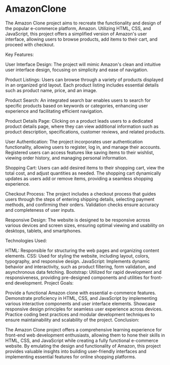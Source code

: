 # AmazonClone
The Amazon Clone project aims to recreate the functionality and design of the popular e-commerce platform, Amazon. Utilizing HTML, CSS, and JavaScript, this project offers a simplified version of Amazon's user interface, allowing users to browse products, add items to their cart, and proceed with checkout.

Key Features:

User Interface Design: The project will mimic Amazon's clean and intuitive user interface design, focusing on simplicity and ease of navigation.

Product Listings: Users can browse through a variety of products displayed in an organized grid layout. Each product listing includes essential details such as product name, price, and an image.

Product Search: An integrated search bar enables users to search for specific products based on keywords or categories, enhancing user experience and facilitating efficient navigation.

Product Details Page: Clicking on a product leads users to a dedicated product details page, where they can view additional information such as product description, specifications, customer reviews, and related products.

User Authentication: The project incorporates user authentication functionality, allowing users to register, log in, and manage their accounts. Registered users can access features like saving items to their wishlist, viewing order history, and managing personal information.

Shopping Cart: Users can add desired items to their shopping cart, view the total cost, and adjust quantities as needed. The shopping cart dynamically updates as users add or remove items, providing a seamless shopping experience.

Checkout Process: The project includes a checkout process that guides users through the steps of entering shipping details, selecting payment methods, and confirming their orders. Validation checks ensure accuracy and completeness of user inputs.

Responsive Design: The website is designed to be responsive across various devices and screen sizes, ensuring optimal viewing and usability on desktops, tablets, and smartphones.

Technologies Used:

HTML: Responsible for structuring the web pages and organizing content elements.
CSS: Used for styling the website, including layout, colors, typography, and responsive design.
JavaScript: Implements dynamic behavior and interactivity, such as product filtering, form validation, and asynchronous data fetching.
Bootstrap: Utilized for rapid development and responsiveness, providing pre-designed components and utilities for front-end development.
Project Goals:

Provide a functional Amazon clone with essential e-commerce features.
Demonstrate proficiency in HTML, CSS, and JavaScript by implementing various interactive components and user interface elements.
Showcase responsive design principles for seamless user experience across devices.
Practice coding best practices and modular development techniques to ensure maintainability and scalability of the project.
Conclusion:

The Amazon Clone project offers a comprehensive learning experience for front-end web development enthusiasts, allowing them to hone their skills in HTML, CSS, and JavaScript while creating a fully functional e-commerce website. By emulating the design and functionality of Amazon, this project provides valuable insights into building user-friendly interfaces and implementing essential features for online shopping platforms.






